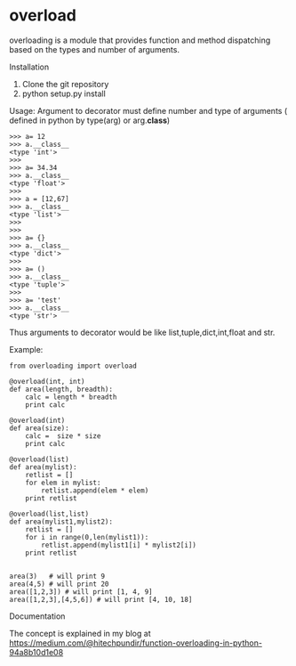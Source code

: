 # overload

overloading is a module that provides function and method dispatching based on the types and number of arguments.

Installation

1. Clone the git repository
2. python setup.py install

Usage:
Argument to decorator must define number and type of arguments ( defined in python by type(arg) or arg.__class__)
```
>>> a= 12
>>> a.__class__
<type 'int'>
>>>
>>> a= 34.34
>>> a.__class__
<type 'float'>
>>>
>>> a = [12,67]
>>> a.__class__
<type 'list'>
>>>
>>>
>>> a= {}
>>> a.__class__
<type 'dict'>
>>>
>>> a= ()
>>> a.__class__
<type 'tuple'>
>>>
>>> a= 'test'
>>> a.__class__
<type 'str'>
```
Thus arguments to decorator would be like list,tuple,dict,int,float and str.

Example:
```
from overloading import overload

@overload(int, int)
def area(length, breadth):
    calc = length * breadth
    print calc

@overload(int)
def area(size):
    calc =  size * size
    print calc

@overload(list)
def area(mylist):
	retlist = []
	for elem in mylist:
		retlist.append(elem * elem)
	print retlist

@overload(list,list)
def area(mylist1,mylist2):
	retlist = []
	for i in range(0,len(mylist1)):
		retlist.append(mylist1[i] * mylist2[i])
	print retlist


area(3)   # will print 9
area(4,5) # will print 20
area([1,2,3]) # will print [1, 4, 9]
area([1,2,3],[4,5,6]) # will print [4, 10, 18]
```
Documentation

The concept is explained in my blog at https://medium.com/@hitechpundir/function-overloading-in-python-94a8b10d1e08




